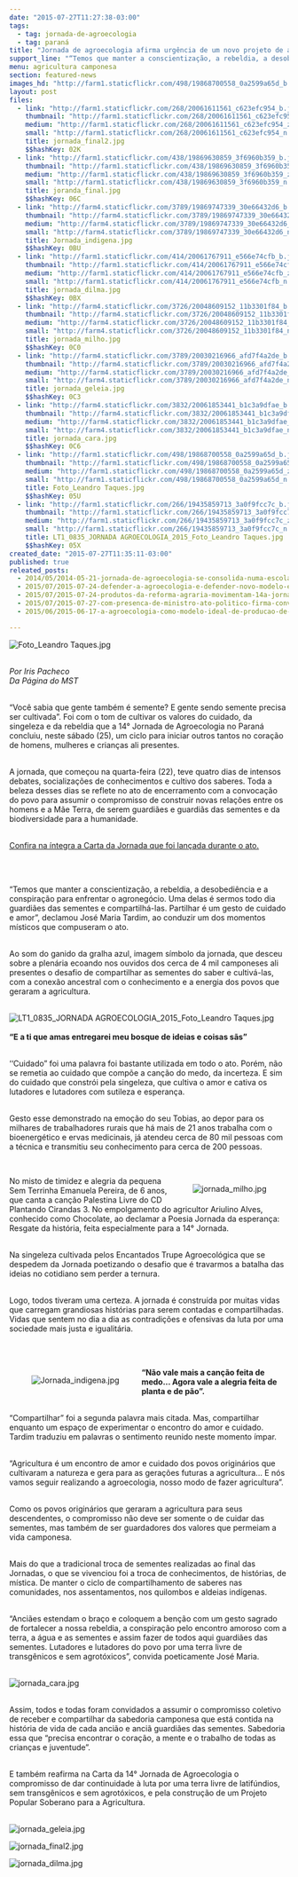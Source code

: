 ```yaml
---
date: "2015-07-27T11:27:38-03:00"
tags:
  - tag: jornada-de-agroecologia
  - tag: paraná
title: "Jornada de agroecologia afirma urgência de um novo projeto de agricultura para o campo brasileiro\n"
support_line: "“Temos que manter a conscientização, a rebeldia, a desobediência e a conspiração para enfrentar o agronegócio\", declamou José Maria Tardim."
menu: agricultura camponesa
section: featured-news
images_hd: "http://farm1.staticflickr.com/498/19868700558_0a2599a65d_b.jpg"
layout: post
files:
  - link: "http://farm1.staticflickr.com/268/20061611561_c623efc954_b.jpg"
    thumbnail: "http://farm1.staticflickr.com/268/20061611561_c623efc954_t.jpg"
    medium: "http://farm1.staticflickr.com/268/20061611561_c623efc954_z.jpg"
    small: "http://farm1.staticflickr.com/268/20061611561_c623efc954_n.jpg"
    title: jornada_final2.jpg
    $$hashKey: 02K
  - link: "http://farm1.staticflickr.com/438/19869630859_3f6960b359_b.jpg"
    thumbnail: "http://farm1.staticflickr.com/438/19869630859_3f6960b359_t.jpg"
    medium: "http://farm1.staticflickr.com/438/19869630859_3f6960b359_z.jpg"
    small: "http://farm1.staticflickr.com/438/19869630859_3f6960b359_n.jpg"
    title: joranda_final.jpg
    $$hashKey: 06C
  - link: "http://farm4.staticflickr.com/3789/19869747339_30e66432d6_b.jpg"
    thumbnail: "http://farm4.staticflickr.com/3789/19869747339_30e66432d6_t.jpg"
    medium: "http://farm4.staticflickr.com/3789/19869747339_30e66432d6_z.jpg"
    small: "http://farm4.staticflickr.com/3789/19869747339_30e66432d6_n.jpg"
    title: Jornada_indigena.jpg
    $$hashKey: 0BU
  - link: "http://farm1.staticflickr.com/414/20061767911_e566e74cfb_b.jpg"
    thumbnail: "http://farm1.staticflickr.com/414/20061767911_e566e74cfb_t.jpg"
    medium: "http://farm1.staticflickr.com/414/20061767911_e566e74cfb_z.jpg"
    small: "http://farm1.staticflickr.com/414/20061767911_e566e74cfb_n.jpg"
    title: jornada_dilma.jpg
    $$hashKey: 0BX
  - link: "http://farm4.staticflickr.com/3726/20048609152_11b3301f84_b.jpg"
    thumbnail: "http://farm4.staticflickr.com/3726/20048609152_11b3301f84_t.jpg"
    medium: "http://farm4.staticflickr.com/3726/20048609152_11b3301f84_z.jpg"
    small: "http://farm4.staticflickr.com/3726/20048609152_11b3301f84_n.jpg"
    title: jornada_milho.jpg
    $$hashKey: 0C0
  - link: "http://farm4.staticflickr.com/3789/20030216966_afd7f4a2de_b.jpg"
    thumbnail: "http://farm4.staticflickr.com/3789/20030216966_afd7f4a2de_t.jpg"
    medium: "http://farm4.staticflickr.com/3789/20030216966_afd7f4a2de_z.jpg"
    small: "http://farm4.staticflickr.com/3789/20030216966_afd7f4a2de_n.jpg"
    title: jornada_geleia.jpg
    $$hashKey: 0C3
  - link: "http://farm4.staticflickr.com/3832/20061853441_b1c3a9dfae_b.jpg"
    thumbnail: "http://farm4.staticflickr.com/3832/20061853441_b1c3a9dfae_t.jpg"
    medium: "http://farm4.staticflickr.com/3832/20061853441_b1c3a9dfae_z.jpg"
    small: "http://farm4.staticflickr.com/3832/20061853441_b1c3a9dfae_n.jpg"
    title: jornada_cara.jpg
    $$hashKey: 0C6
  - link: "http://farm1.staticflickr.com/498/19868700558_0a2599a65d_b.jpg"
    thumbnail: "http://farm1.staticflickr.com/498/19868700558_0a2599a65d_t.jpg"
    medium: "http://farm1.staticflickr.com/498/19868700558_0a2599a65d_z.jpg"
    small: "http://farm1.staticflickr.com/498/19868700558_0a2599a65d_n.jpg"
    title: Foto_Leandro Taques.jpg
    $$hashKey: 05U
  - link: "http://farm1.staticflickr.com/266/19435859713_3a0f9fcc7c_b.jpg"
    thumbnail: "http://farm1.staticflickr.com/266/19435859713_3a0f9fcc7c_t.jpg"
    medium: "http://farm1.staticflickr.com/266/19435859713_3a0f9fcc7c_z.jpg"
    small: "http://farm1.staticflickr.com/266/19435859713_3a0f9fcc7c_n.jpg"
    title: LT1_0835_JORNADA AGROECOLOGIA_2015_Foto_Leandro Taques.jpg
    $$hashKey: 05X
created_date: "2015-07-27T11:35:11-03:00"
published: true
releated_posts:
  - 2014/05/2014-05-21-jornada-de-agroecologia-se-consolida-numa-escola-popular-e-camponesa.md-e
  - 2015/07/2015-07-24-defender-a-agroecologia-e-defender-novo-modelo-economico-e-politico-afirma-sem-terra.md
  - 2015/07/2015-07-24-produtos-da-reforma-agraria-movimentam-14a-jornada-de-agroecologia.md
  - 2015/07/2015-07-27-com-presenca-de-ministro-ato-politico-firma-convenios-e-promove-a-agroecologia.md
  - 2015/06/2015-06-17-a-agroecologia-como-modelo-ideal-de-producao-de-alimentos.md

---
```

<p><img alt="Foto_Leandro Taques.jpg" src="http://farm1.staticflickr.com/498/19868700558_0a2599a65d_b.jpg" /></p>

<p><br />
<em>Por Iris Pacheco<br />
Da P&aacute;gina do MST</em></p>

<p><br />
&ldquo;Voc&ecirc; sabia que gente tamb&eacute;m &eacute; semente? E gente sendo semente precisa ser cultivada&rdquo;. Foi com o tom de cultivar os valores do cuidado, da singeleza e da rebeldia que a 14&deg; Jornada de Agroecologia no Paran&aacute; concluiu, neste s&aacute;bado (25), um ciclo para iniciar outros tantos no cora&ccedil;&atilde;o de homens, mulheres e crian&ccedil;as ali presentes.</p>

<p><br />
A jornada, que come&ccedil;ou na quarta-feira (22), teve quatro dias de intensos debates, socializa&ccedil;&otilde;es de conhecimentos e cultivo dos saberes. Toda a beleza desses dias se reflete no ato de encerramento com a convoca&ccedil;&atilde;o do povo para assumir o compromisso de construir novas rela&ccedil;&otilde;es entre os homens e a M&atilde;e Terra, de serem guardi&atilde;es e guardi&atilde;s das sementes e da biodiversidade para a humanidade.</p>

<p><br />
<a href="https://bitbitbit.com.br/jornada/wp-content/uploads/2015/07/Carta-da-14%C2%AA-Jornada-de-Agroecologia.pdf" target="_blank">Confira na &iacute;ntegra a Carta da Jornada que foi lan&ccedil;ada durante o ato.</a></p>

<p>&nbsp;</p>

<p><br />
&ldquo;Temos que manter a conscientiza&ccedil;&atilde;o, a rebeldia, a desobedi&ecirc;ncia e a conspira&ccedil;&atilde;o para enfrentar o agroneg&oacute;cio. Uma delas &eacute; sermos todo dia guardi&atilde;es das sementes e compartilh&aacute;-las. Partilhar &eacute; um gesto de cuidado e amor&rdquo;, declamou Jos&eacute; Maria Tardim, ao conduzir um dos momentos m&iacute;sticos que compuseram o ato.</p>

<p><br />
Ao som do ganido da gralha azul, imagem s&iacute;mbolo da jornada, que desceu sobre a plen&aacute;ria ecoando nos ouvidos dos cerca de 4 mil camponeses ali presentes o desafio de compartilhar as sementes do saber e cultiv&aacute;-las, com a conex&atilde;o ancestral com o conhecimento e a energia dos povos que geraram a agricultura.<br />
&nbsp;</p>

<p><img alt="LT1_0835_JORNADA AGROECOLOGIA_2015_Foto_Leandro Taques.jpg" src="http://farm1.staticflickr.com/266/19435859713_3a0f9fcc7c_b.jpg" /><br />
<br />
<strong>&ldquo;E a ti que amas entregarei meu bosque de ideias e coisas s&atilde;s&rdquo;</strong></p>

<p><br />
&lsquo;&lsquo;Cuidado&rdquo; foi uma palavra foi bastante utilizada em todo o ato. Por&eacute;m, n&atilde;o se remetia ao cuidado que comp&otilde;e a can&ccedil;&atilde;o do medo, da incerteza. E sim do cuidado que constr&oacute;i pela singeleza, que cultiva o amor e cativa os lutadores e lutadores com sutileza e esperan&ccedil;a.</p>

<p><br />
Gesto esse demonstrado na emo&ccedil;&atilde;o do seu Tobias, ao depor para os milhares de trabalhadores rurais que h&aacute; mais de 21 anos trabalha com o bioenerg&eacute;tico e ervas medicinais, j&aacute; atendeu cerca de 80 mil pessoas com a t&eacute;cnica e transmitiu seu conhecimento para cerca de 200 pessoas.</p>

<p>&nbsp;</p>

<figure class="image" style="float:right"><img alt="jornada_milho.jpg" src="http://farm4.staticflickr.com/3726/20048609152_11b3301f84_b.jpg" />
<figcaption></figcaption>
</figure>

<p>No misto de timidez e alegria da pequena Sem Terrinha Emanuela Pereira, de 6 anos, que canta a can&ccedil;&atilde;o Palestina Livre do CD Plantando Cirandas 3. No empolgamento do agricultor Ariulino Alves, conhecido como Chocolate, ao declamar a Poesia Jornada da esperan&ccedil;a: Resgate da hist&oacute;ria, feita especialmente para a 14&deg; Jornada.</p>

<p><br />
Na singeleza cultivada pelos Encantados Trupe Agroecol&oacute;gica que se despedem da Jornada poetizando o desafio que &eacute; travarmos a batalha das ideias no cotidiano sem perder a ternura.</p>

<p><br />
Logo, todos tiveram uma certeza. A jornada &eacute; constru&iacute;da por muitas vidas que carregam grandiosas hist&oacute;rias para serem contadas e compartilhadas. Vidas que sentem no dia a dia as contradi&ccedil;&otilde;es e ofensivas da luta por uma sociedade mais justa e igualit&aacute;ria.</p>

<p><br />
&nbsp;</p>

<figure class="image" style="float:left"><img alt="Jornada_indigena.jpg" src="http://farm4.staticflickr.com/3789/19869747339_30e66432d6_b.jpg" />
<figcaption></figcaption>
</figure>

<p><strong>&ldquo;N&atilde;o vale mais a can&ccedil;&atilde;o feita de medo... Agora vale a alegria feita de planta e de p&atilde;o&rdquo;.</strong></p>

<p><br />
&ldquo;Compartilhar&rdquo; foi a segunda palavra mais citada. Mas, compartilhar enquanto um espa&ccedil;o de experimentar o encontro do amor e cuidado. Tardim traduziu em palavras o sentimento reunido neste momento &iacute;mpar.</p>

<p><br />
&ldquo;Agricultura &eacute; um encontro de amor e cuidado dos povos origin&aacute;rios que cultivaram a natureza e gera para as gera&ccedil;&otilde;es futuras a agricultura... E n&oacute;s vamos seguir realizando a agroecologia, nosso modo de fazer agricultura&rdquo;.</p>

<p><br />
Como os povos origin&aacute;rios que geraram a agricultura para seus descendentes, o compromisso n&atilde;o deve ser somente o de cuidar das sementes, mas tamb&eacute;m de ser guardadores dos valores que permeiam a vida camponesa.&nbsp;</p>

<p><br />
Mais do que a tradicional troca de sementes realizadas ao final das Jornadas, o que se vivenciou foi a troca de conhecimentos, de hist&oacute;rias, de m&iacute;stica. De manter o ciclo de compartilhamento de saberes nas comunidades, nos assentamentos, nos quilombos e aldeias ind&iacute;genas.</p>

<p><br />
&ldquo;Anci&atilde;es estendam o bra&ccedil;o e coloquem a ben&ccedil;&atilde;o com um gesto sagrado de fortalecer a nossa rebeldia, a conspira&ccedil;&atilde;o pelo encontro amoroso com a terra, a &aacute;gua e as sementes e assim fazer de todos aqui guardi&atilde;es das sementes. Lutadores e lutadores do povo por uma terra livre de transg&ecirc;nicos e sem agrot&oacute;xicos&rdquo;, convida poeticamente Jos&eacute; Maria.<br />
&nbsp;</p>

<p><img alt="jornada_cara.jpg" src="http://farm4.staticflickr.com/3832/20061853441_b1c3a9dfae_b.jpg" /></p>

<p><br />
Assim, todos e todas foram convidados a assumir o compromisso coletivo de receber e compartilhar da sabedoria camponesa que est&aacute; contida na hist&oacute;ria de vida de cada anci&atilde;o e anci&atilde; guardi&atilde;es das sementes. Sabedoria essa que &ldquo;precisa encontrar o cora&ccedil;&atilde;o, a mente e o trabalho de todas as crian&ccedil;as e juventude&rdquo;.</p>

<p><br />
E tamb&eacute;m reafirma na Carta da 14&deg; Jornada de Agroecologia o compromisso de dar continuidade &agrave; luta por uma terra livre de latif&uacute;ndios, sem transg&ecirc;nicos e sem agrot&oacute;xicos, e pela constru&ccedil;&atilde;o de um Projeto Popular Soberano para a Agricultura.<br />
&nbsp;</p>

<p><img alt="jornada_geleia.jpg" src="http://farm4.staticflickr.com/3789/20030216966_afd7f4a2de_b.jpg" /></p>

<p><img alt="jornada_final2.jpg" src="http://farm1.staticflickr.com/268/20061611561_c623efc954_b.jpg" /></p>

<p><img alt="jornada_dilma.jpg" src="http://farm1.staticflickr.com/414/20061767911_e566e74cfb_b.jpg" /></p>
